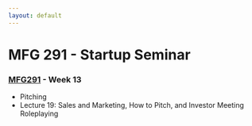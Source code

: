 ```yaml
---
layout: default
---
```


# MFG 291 - Startup Seminar

### [MFG291](../) - Week 13

- Pitching
- Lecture 19: Sales and Marketing, How to Pitch, and Investor Meeting Roleplaying